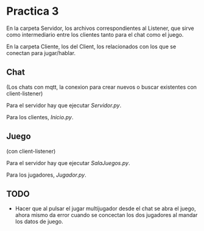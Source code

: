 # Practica 3
En la carpeta Servidor, los archivos correspondientes al Listener, que sirve como intermediario entre los clientes tanto para el chat como el juego.

En la carpeta Cliente, los del Client, los relacionados con los que se conectan para jugar/hablar.

## Chat

(Los chats con mqtt, la conexion para crear nuevos o buscar existentes con client-listener)

Para el servidor hay que ejecutar _Servidor.py_.

Para los clientes, _Inicio.py_.
## Juego

(con client-listener)

Para el servidor hay que ejecutar _SalaJuegos.py_.

Para los jugadores, _Jugador.py_.

## TODO
* Hacer que al pulsar el jugar multijugador desde el chat se abra el juego, ahora mismo da error cuando se concectan los dos jugadores al mandar los datos de juego.
